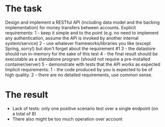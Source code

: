 # The task
Design and implement a RESTful API (including data model and the backing implementation) for money transfers between accounts.
Explicit requirements:
1 - keep it simple and to the point (e.g. no need to implement any authentication, assume the APi is invoked by another internal system/service)
2 - use whatever frameworks/libraries you like (except Spring, sorry!) but don't forget about the requirement #1
3 - the datastore should run in-memory for the sake of this test
4 - the final result should be executable as a standalone program (should not require a pre-installed container/server)
5 - demonstrate with tests that the API works as expected
Implicit requirements:
1 - the code produced by you is expected to be of high quality.
2 - there are no detailed requirements, use common sense.

# The result
* Lack of tests: only one positive scenario test over a single endpoint (on a total of 8)
* There also might be too much operation over account​ 
